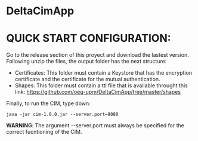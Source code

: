 # DeltaCimApp

# QUICK START CONFIGURATION:

Go to the release section of this proyect and download the lastest version. Following unzip the files, the output folder has the next structure:

* Certificates: This folder must contain a Keystore that has the encryption certificate and the certificate for the mutual authentication.
* Shapes: This folder must contain a ttl file that is available throught this link: https://github.com/oeg-upm/DeltaCimApp/tree/master/shapes

Finally, to run the CIM, type down:

```` java -jar cim-1.0.0.jar --server.port=8080 ````

**WARNING**: The argument --server.port must always be specified for the correct fucntioning of the CIM.


